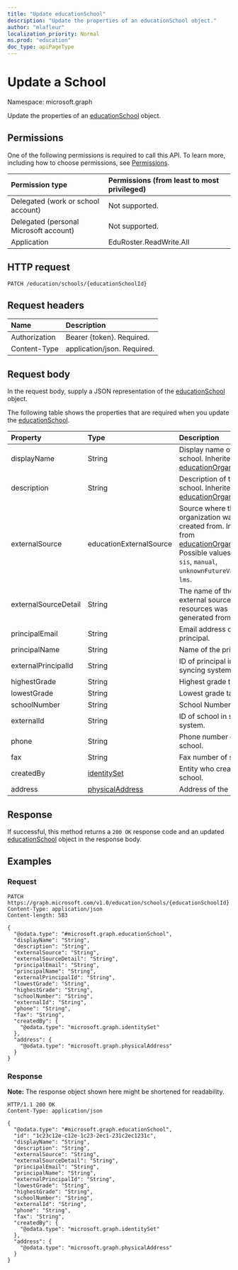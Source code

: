 ```yaml
---
title: "Update educationSchool"
description: "Update the properties of an educationSchool object."
author: "mlafleur"
localization_priority: Normal
ms.prod: "education"
doc_type: apiPageType
---
```


# Update a School

Namespace: microsoft.graph

Update the properties of an [educationSchool](../resources/educationschool.md) object.

## Permissions

One of the following permissions is required to call this API. To learn more, including how to choose permissions, see [Permissions](/graph/permissions-reference).

| Permission type                        | Permissions (from least to most privileged) |
| :------------------------------------- | :------------------------------------------ |
| Delegated (work or school account)     | Not supported.                              |
| Delegated (personal Microsoft account) | Not supported.                              |
| Application                            | EduRoster.ReadWrite.All                     |

## HTTP request

<!-- {
  "blockType": "ignored"
}
-->

```http
PATCH /education/schools/{educationSchoolId}
```

## Request headers

| Name          | Description                 |
| :------------ | :-------------------------- |
| Authorization | Bearer {token}. Required.   |
| Content-Type  | application/json. Required. |

## Request body

In the request body, supply a JSON representation of the [educationSchool](../resources/educationschool.md) object.

The following table shows the properties that are required when you update the [educationSchool](../resources/educationschool.md).

| Property             | Type                                               | Description                                                                                                                                                                                        |
| :------------------- | :------------------------------------------------- | :------------------------------------------------------------------------------------------------------------------------------------------------------------------------------------------------- |
| displayName          | String                                             | Display name of the school. Inherited from [educationOrganization](../resources/educationorganization.md)                                                                                          |
| description          | String                                             | Description of the school. Inherited from [educationOrganization](../resources/educationorganization.md)                                                                                           |
| externalSource       | educationExternalSource                            | Source where this organization was created from. Inherited from [educationOrganization](../resources/educationorganization.md). Possible values are: `sis`, `manual`, `unknownFutureValue`, `lms`. |
| externalSourceDetail | String                                             | The name of the external source this resources was generated from.                                                                                                                                 |
| principalEmail       | String                                             | Email address of the principal.                                                                                                                                                                    |
| principalName        | String                                             | Name of the principal.                                                                                                                                                                             |
| externalPrincipalId  | String                                             | ID of principal in syncing system.                                                                                                                                                                 |
| highestGrade         | String                                             | Highest grade taught.                                                                                                                                                                              |
| lowestGrade          | String                                             | Lowest grade taught.                                                                                                                                                                               |
| schoolNumber         | String                                             | School Number.                                                                                                                                                                                     |
| externalId           | String                                             | ID of school in syncing system.                                                                                                                                                                    |
| phone                | String                                             | Phone number of school.                                                                                                                                                                            |
| fax                  | String                                             | Fax number of school.                                                                                                                                                                              |
| createdBy            | [identitySet](../resources/identityset.md)         | Entity who created the school.                                                                                                                                                                     |
| address              | [physicalAddress](../resources/physicaladdress.md) | Address of the school.                                                                                                                                                                             |

## Response

If successful, this method returns a `200 OK` response code and an updated [educationSchool](../resources/educationschool.md) object in the response body.

## Examples

### Request

<!-- {
  "blockType": "request",
  "name": "update_educationschool"
}
-->

```http
PATCH https://graph.microsoft.com/v1.0/education/schools/{educationSchoolId}
Content-Type: application/json
Content-length: 583

{
  "@odata.type": "#microsoft.graph.educationSchool",
  "displayName": "String",
  "description": "String",
  "externalSource": "String",
  "externalSourceDetail": "String",
  "principalEmail": "String",
  "principalName": "String",
  "externalPrincipalId": "String",
  "lowestGrade": "String",
  "highestGrade": "String",
  "schoolNumber": "String",
  "externalId": "String",
  "phone": "String",
  "fax": "String",
  "createdBy": {
    "@odata.type": "microsoft.graph.identitySet"
  },
  "address": {
    "@odata.type": "microsoft.graph.physicalAddress"
  }
}
```

### Response

**Note:** The response object shown here might be shortened for readability.

<!-- {
  "blockType": "response",
  "truncated": true
}
-->

```http
HTTP/1.1 200 OK
Content-Type: application/json

{
  "@odata.type": "#microsoft.graph.educationSchool",
  "id": "1c23c12e-c12e-1c23-2ec1-231c2ec1231c",
  "displayName": "String",
  "description": "String",
  "externalSource": "String",
  "externalSourceDetail": "String",
  "principalEmail": "String",
  "principalName": "String",
  "externalPrincipalId": "String",
  "lowestGrade": "String",
  "highestGrade": "String",
  "schoolNumber": "String",
  "externalId": "String",
  "phone": "String",
  "fax": "String",
  "createdBy": {
    "@odata.type": "microsoft.graph.identitySet"
  },
  "address": {
    "@odata.type": "microsoft.graph.physicalAddress"
  }
}
```

